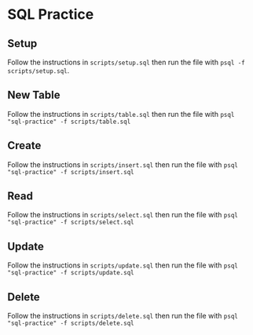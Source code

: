 # SQL Practice

## Setup

Follow the instructions in `scripts/setup.sql` then run the file with `psql -f scripts/setup.sql`.

## New Table

Follow the instructions in `scripts/table.sql` then run the file with `psql "sql-practice" -f scripts/table.sql`

## Create

Follow the instructions in `scripts/insert.sql` then run the file with `psql "sql-practice" -f scripts/insert.sql`

## Read

Follow the instructions in `scripts/select.sql` then run the file with `psql "sql-practice" -f scripts/select.sql`

## Update

Follow the instructions in `scripts/update.sql` then run the file with `psql "sql-practice" -f scripts/update.sql`

## Delete

Follow the instructions in `scripts/delete.sql` then run the file with `psql "sql-practice" -f scripts/delete.sql`
